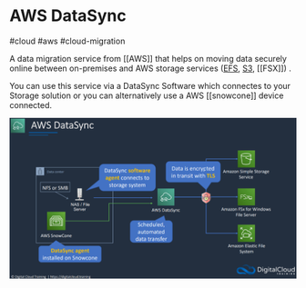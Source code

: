 # AWS DataSync
#cloud #aws #cloud-migration 

A data migration service from [[AWS]] that helps on moving data  securely online between on-premises and AWS storage services ([EFS](Cloud%20Computing/AWS/Storage/EFS.md), [S3](Cloud%20Computing/AWS/Storage/S3.md), [[FSX]]) . 

You can use this service via a DataSync Software which connectes to your Storage solution or you can alternatively use a AWS [[snowcone]] device connected. 


![](Attachments/Pasted%20image%2020230321145748.png)